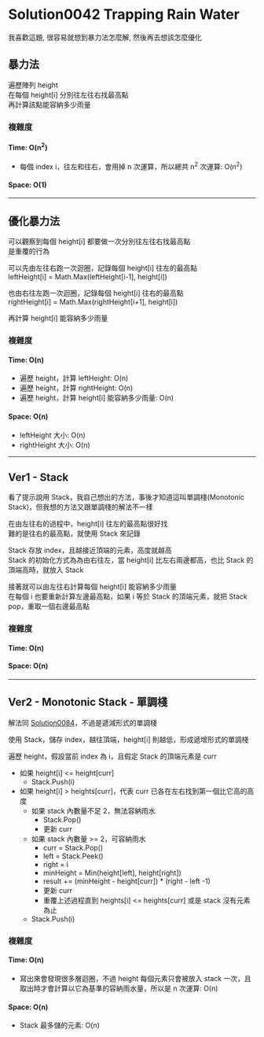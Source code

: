 # Solution0042 Trapping Rain Water

我喜歡這題, 很容易就想到暴力法怎麼解, 然後再去想該怎麼優化

## 暴力法

遍歷陣列 height  
在每個 height[i] 分別往左往右找最高點  
再計算該點能容納多少雨量

### 複雜度

#### Time: O(n<sup>2</sup>)
- 每個 index i，往左和往右，會用掉 n 次運算，所以總共 n<sup>2</sup> 次運算: O(n<sup>2</sup>)

#### Space: O(1)

---

## 優化暴力法

可以觀察到每個 height[i] 都要做一次分別往左往右找最高點  
是重覆的行為

可以先由左往右跑一次迴圈，記錄每個 height[i] 往左的最高點  
leftHeight[i] = Math.Max(leftHeight[i-1], height[i])

也由右往左跑一次迴圈，記錄每個 height[i] 往右的最高點   
rightHeight[i] = Math.Max(rightHeight[i+1], height[i])

再計算 height[i] 能容納多少雨量

### 複雜度

#### Time: O(n)
- 遍歷 height，計算 leftHeight: O(n)
- 遍歷 height，計算 rightHeight: O(n)
- 遍歷 height，計算 height[i] 能容納多少雨量: O(n)

#### Space: O(n)
- leftHeight 大小: O(n)
- rightHeight 大小: O(n)

---

## Ver1 - Stack

看了提示說用 Stack，我自己想出的方法，事後才知道這叫單調棧(Monotonic Stack)，但我想的方法又跟單調棧的解法不一樣

在由左往右的過程中，height[i] 往左的最高點很好找  
難的是往右的最高點，就使用 Stack 來記錄  

Stack 存放 index，且越接近頂端的元素，高度就越高  
Stack 的初始化方式為為由右往左，當 height[i] 比左右兩邊都高，也比 Stack 的頂端高時，就放入 Stack  

接著就可以由左往右計算每個 height[i] 能容納多少雨量  
在每個 i 也要重新計算左邊最高點，如果 i 等於 Stack 的頂端元素，就把 Stack pop，重取一個右邊最高點

### 複雜度

#### Time: O(n)

#### Space: O(n)

---

## Ver2 - Monotonic Stack - 單調棧

解法同 [Solution0084](../Solution0051_0100/Solution0084.md)，不過是遞減形式的單調棧

使用 Stack，儲存 index，越往頂端，height[i] 則越低，形成遞增形式的單調棧  

遍歷 height，假設當前 index 為 i，且假定 Stack 的頂端元素是 curr
- 如果 height[i] <= height[curr]
  - Stack.Push(i)  
- 如果 height[i] > heights[curr]，代表 curr 已各在左右找到第一個比它高的高度
  - 如果 stack 內數量不足 2，無法容納雨水
    - Stack.Pop()
    - 更新 curr
  - 如果 stack 內數量 >= 2，可容納雨水
    - curr = Stack.Pop()
    - left = Stack.Peek()
    - right = i
    - minHeight = Min(height[left], height[right])
    - result += (minHeight - height[curr]) * (right - left -1)
    - 更新 curr
    - 重覆上述過程直到 heights[i] <= heights[curr] 或是 stack 沒有元素為止
  - Stack.Push(i)  

### 複雜度

#### Time: O(n)
- 寫出來會發現很多層迴圈，不過 height 每個元素只會被放入 stack 一次，且取出時才會計算以它為基準的容納雨水量，所以是 n 次運算: O(n)

#### Space: O(n)
- Stack 最多儲的元素: O(n)